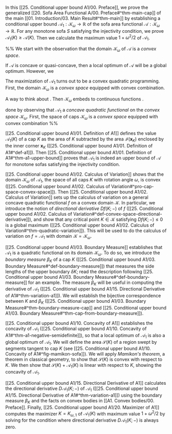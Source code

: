 In this [[25. Conditional upper bound A1/00. Preface]], we prove the generalized [[20. Sofa Area Functional A/00. Preface#^thm-main-cap]] of the main [[01. Introduction/03. Main Result#^thm-main]] by establishing a conditional upper bound $\mathcal{A}_1 : \mathcal{K}_\omega \to \mathbb{R}$ of the sofa area functional $\mathcal{A} : \mathcal{K}_\omega \to \mathbb{R}$. For any monotone sofa $S$ satisfying the injectivity condition, we prove $\mathcal{A}_1(K) \geq \mathcal{A}(K)$. Then we calculate the maximum value $1 + \omega^2/2$ of $\mathcal{A}_1$.

%%
We start with the observation that the domain $\mathcal{K}_\omega$ of $\mathcal{A}$ is a _convex space_.

If $\mathcal{A}$ is concave or quasi-concave, then a local optimum of $\mathcal{A}$ will be a global optimum. However, we 


The maximization of $\mathcal{A}_1$ turns out to be a convex quadratic programming. First, the domain $\mathcal{K}_\omega$ is a _convex space_ equipped with convex combination.

A way to think about . Then $\mathcal{K}_\omega$ embeds to continuous functions .



done by observing that $\mathcal{A}_1$ a _concave quadratic functional_ on the _convex space_ $\mathcal{K}_\omega$. First, the space of caps $\mathcal{K}_\omega$ is a _convex space_ equipped with convex combination 
%%

[[25. Conditional upper bound A1/01. Definition of A1]] defines the value $\mathcal{A}_1(K)$ of a cap $K$ as the area of $K$ subtracted by the area $\mathcal{I}(\mathbf{x}_K)$ enclosed by the inner corner $\mathbf{x}_K$ ([[25. Conditional upper bound A1/01. Definition of A1#^def-a1]]). Then [[25. Conditional upper bound A1/01. Definition of A1#^thm-a1-upper-bound]] proves that $\mathcal{A}_1$ is indeed an upper bound of $\mathcal{A}$ for monotone sofas satisfying the injectivity condition.

[[25. Conditional upper bound A1/02. Calculus of Variation]] shows that the domain $\mathcal{K}_\omega$ of $\mathcal{A}_1$, the space of all caps $K$ with rotation angle $\omega$, is convex ([[25. Conditional upper bound A1/02. Calculus of Variation#^pro-cap-space-convex-space]]). Then [[25. Conditional upper bound A1/02. Calculus of Variation]] sets up the calculus of variation on a general concave quadratic functional $f$ on a convex domain $\mathcal{K}$. In particular, we introduce the notion of _directional derivative_ $Df(K; -)$ of $f$ ([[25. Conditional upper bound A1/02. Calculus of Variation#^def-convex-space-directional-derivative]]), and show that any critical point $K \in \mathcal{K}$ satisfying $D f(K; -) \leq 0$ is a global maximum ([[25. Conditional upper bound A1/02. Calculus of Variation#^thm-quadratic-variation]]). This will be used to do the calculus of variation on $f = \mathcal{A}_1$ with domain $\mathcal{K} = \mathcal{K}_\omega$.

[[25. Conditional upper bound A1/03. Boundary Measure]] establishes that $\mathcal{A}_1$ is a quadratic functional on its domain $\mathcal{K}_\omega$. To do so, we introduce the _boundary measure_ $\beta_K$ of a cap $K$ ([[25. Conditional upper bound A1/03. Boundary Measure#^def-boundary-measure]]) that measures the side lengths of the upper boundary $\delta K$; read the description following [[25. Conditional upper bound A1/03. Boundary Measure#^def-boundary-measure]] for an example. The measure $\beta_K$ will be useful in computing the derivative of $\mathcal{A}_1$ ([[25. Conditional upper bound A1/15. Directional Derivative of A1#^thm-variation-a1]]). We will establish the bijective correspondence between $K$ and $\beta_K$ ([[25. Conditional upper bound A1/03. Boundary Measure#^thm-boundary-measure-cap]] and [[25. Conditional upper bound A1/03. Boundary Measure#^thm-cap-from-boundary-measure]]).

[[25. Conditional upper bound A1/10. Concavity of A1]] establishes the concavity of $\mathcal{A}_1$ ([[25. Conditional upper bound A1/10. Concavity of A1#^thm-a1-negative-semidefinite]]), so that a local optimum of $\mathcal{A}_1$ is also a global optimum of $\mathcal{A}_1$. We will define the area $\mathcal{S}(K)$ of a region swept by segments tangent to cap $K$ (see [[25. Conditional upper bound A1/10. Concavity of A1#^fig-mamikon-sofa]]). We will apply _Mamikon's theorem_, a theorem in classical geometry, to show that $\mathcal{S}(K)$ is convex with respect to $K$. We then show that $\mathcal{S}(K) + \mathcal{A}_1(K)$ is linear with respect to $K$, showing the concavity of $\mathcal{A}_1$.

[[25. Conditional upper bound A1/15. Directional Derivative of A1]] calculates the directional derivative $D\mathcal{A}_1(K; -)$ of $\mathcal{A}_1$ ([[25. Conditional upper bound A1/15. Directional Derivative of A1#^thm-variation-a1]]) using the boundary measure $\beta_K$ and the facts on convex bodies in [[A1. Convex bodies/00. Preface]]. Finally, [[25. Conditional upper bound A1/20. Maximizer of A1]] computes the maximizer $K = K_{\omega, 1}$ of $\mathcal{A}_1(K)$ with maximum value $1 + \omega^2/2$ by solving for the condition where directional derivative $D\mathcal{A}_1(K; -)$ is always zero.